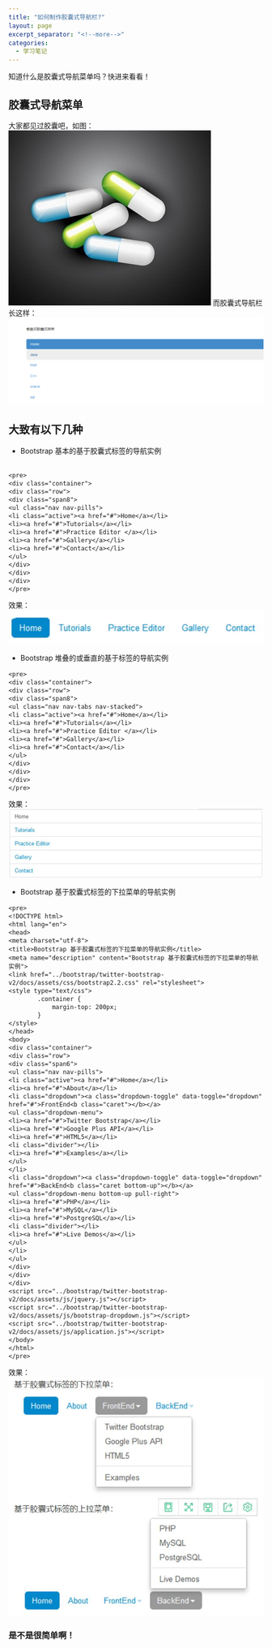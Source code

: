 ```yaml
---
title: "如何制作胶囊式导航栏?"
layout: page
excerpt_separator: "<!--more-->"
categories:
  - 学习笔记
--- 
```



知道什么是胶囊式导航菜单吗？快进来看看！  
<!--more-->  
## 胶囊式导航菜单  
大家都见过胶囊吧，如图：  
![image](/assets/images/capsule.jpg)
而胶囊式导航栏长这样：  
![image](/assets/images/navigation_bars.png)    
## 大致有以下几种
- Bootstrap 基本的基于胶囊式标签的导航实例  
```

<pre> 
<div class="container">
<div class="row">
<div class="span8">
<ul class="nav nav-pills">
<li class="active"><a href="#">Home</a></li>
<li><a href="#">Tutorials</a></li>
<li><a href="#">Practice Editor </a></li>
<li><a href="#">Gallery</a></li>
<li><a href="#">Contact</a></li>
</ul>
</div>
</div>
</div>
</pre>
```  
效果：  
![image](/assets/images/navigation_bar1.jpg)  
- Bootstrap 堆叠的或垂直的基于标签的导航实例 

```
<pre>
<div class="container">
<div class="row">
<div class="span8">
<ul class="nav nav-tabs nav-stacked">
<li class="active"><a href="#">Home</a></li>
<li><a href="#">Tutorials</a></li>
<li><a href="#">Practice Editor </a></li>
<li><a href="#">Gallery</a></li>
<li><a href="#">Contact</a></li>
</ul>
</div>
</div>
</div>
</pre>
```
效果：![image](/assets/images/navigation_bar2.jpg)  
- Bootstrap 基于胶囊式标签的下拉菜单的导航实例 

```
<pre>
<!DOCTYPE html> 
<html lang="en">
<head>
<meta charset="utf-8">
<title>Bootstrap 基于胶囊式标签的下拉菜单的导航实例</title>
<meta name="description" content="Bootstrap 基于胶囊式标签的下拉菜单的导航实例">
<link href="../bootstrap/twitter-bootstrap-v2/docs/assets/css/bootstrap2.2.css" rel="stylesheet">
<style type="text/css">
        .container {
            margin-top: 200px;
        }
</style>
</head>
<body>
<div class="container">
<div class="row">
<div class="span6">
<ul class="nav nav-pills">
<li class="active"><a href="#">Home</a></li>
<li><a href="#">About</a></li>
<li class="dropdown"><a class="dropdown-toggle" data-toggle="dropdown" href="#">FrontEnd<b class="caret"></b></a>
<ul class="dropdown-menu">
<li><a href="#">Twitter Bootstrap</a></li>
<li><a href="#">Google Plus API</a></li>
<li><a href="#">HTML5</a></li>
<li class="divider"></li>
<li><a href="#">Examples</a></li>
</ul>
</li>
<li class="dropdown"><a class="dropdown-toggle" data-toggle="dropdown" href="#">BackEnd<b class="caret bottom-up"></b></a>
<ul class="dropdown-menu bottom-up pull-right">
<li><a href="#">PHP</a></li>
<li><a href="#">MySQL</a></li>
<li><a href="#">PostgreSQL</a></li>
<li class="divider"></li>
<li><a href="#">Live Demos</a></li>
</ul>
</li>
</ul>
</div>
</div>
</div>
<script src="../bootstrap/twitter-bootstrap-v2/docs/assets/js/jquery.js"></script>
<script src="../bootstrap/twitter-bootstrap-v2/docs/assets/js/bootstrap-dropdown.js"></script>
<script src="../bootstrap/twitter-bootstrap-v2/docs/assets/js/application.js"></script>
</body>
</html>
</pre>
```
效果：  
![image](/assets/images/navigation_bar3.jpg)  
###  是不是很简单啊！


